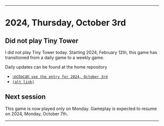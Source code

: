 
***

# 2024, Thursday, October 3rd

## Did not play Tiny Tower

<!-- TODO: For each weekly entry, make sure the date is correct. The day of the week should be modified in 4 places !-->

I did not play Tiny Tower today. Starting 2024, February 12th, this game has transitioned from a daily game to a weekly game.

Daily updates can be found at the home repository

- [:octocat: `see the entry for 2024, October 3rd`](https://github.com/seanpm2001/SeansLifeArchive_Images_TinyTower/tree/master/tiny%20tower/2024/10_October/03/) 
- [`(alt link)`](/tiny%20tower/2024/10_October/03/)

## Next session

This game is now played only on Monday. Gameplay is expected to resume on 2024, Monday, October 7th.

***
